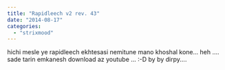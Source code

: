 ```yaml
---
title: "Rapidleech v2 rev. 43"
date: "2014-08-17"
categories: 
  - "strixmood"
---
```


hichi mesle ye rapidleech ekhtesasi nemitune mano khoshal kone... heh .... sade tarin emkanesh download az youtube ... :-D by by dirpy....
